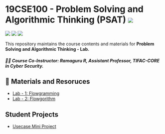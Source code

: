 # 19CSE100 - Problem Solving and Algorithmic Thinking (PSAT) ![](https://img.shields.io/badge/-Completed-darkgreen)
![](https://img.shields.io/badge/Batch-21CYS-lightgreen) ![](https://img.shields.io/badge/UG-blue) ![](https://img.shields.io/badge/Subject-PSAT-blue)

This repository maintains the course contents and materials for **Problem Solving and Algorithmic Thinking - Lab.** 

##### :teacher: Course Co-Instructor:  Ramaguru R, Assistant Professor, TIFAC-CORE in Cyber Security.

## :notebook: Materials and Resoruces
- [Lab - 1: Flowgramming](Flowgramming.md)
- [Lab - 2: Flowgorithm](Flowgorithm.md)

## Student Projects
- [Usecase Mini Project](Students_Projects/List.md)
